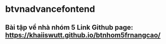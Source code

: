 # btvnadvancefontend
Bài tập về nhà nhóm 5
Link Github page: https://khaiiswutt.github.io/btnhom5frnangcao/
-----------------------